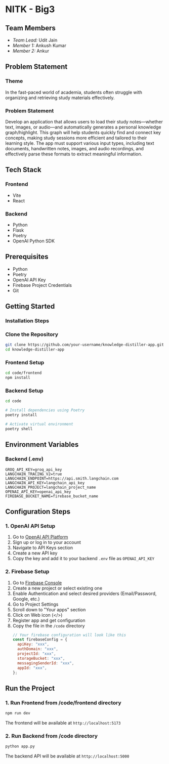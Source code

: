 # NITK - Big3

## Team Members

- _Team Lead:_ Udit Jain
- _Member 1:_ Ankush Kumar
- _Member 2:_ Ankur

## Problem Statement

### Theme

In the fast-paced world of academia, students often struggle with organizing and retrieving study materials effectively.

### Problem Statement

Develop an application that allows users to load their study notes—whether text, images, or audio—and automatically generates a personal knowledge graph/highlight. This graph will help students quickly find and connect key concepts, making study sessions more efficient and tailored to their learning style. The app must support various input types, including text documents, handwritten notes, images, and audio recordings, and effectively parse these formats to extract meaningful information.

## Tech Stack

### Frontend

- Vite
- React

### Backend

- Python
- Flask
- Poetry
- OpenAI Python SDK

## Prerequisites

- Python
- Poetry
- OpenAI API Key
- Firebase Project Credentials
- Git

## Getting Started

### Installation Steps

### Clone the Repository

```bash
git clone https://github.com/your-username/knowledge-distiller-app.git
cd knowledge-distiller-app
```

### Frontend Setup

```bash
cd code/frontend
npm install
```

### Backend Setup

```bash
cd code

# Install dependencies using Poetry
poetry install

# Activate virtual environment
poetry shell
```

## Environment Variables

### Backend (.env)

```
GROQ_API_KEY=groq_api_key
LANGCHAIN_TRACING_V2=true
LANGCHAIN_ENDPOINT=https://api.smith.langchain.com
LANGCHAIN_API_KEY=langchain_api_key
LANGCHAIN_PROJECT=langchain_project_name
OPENAI_API_KEY=openai_api_key
FIREBASE_BUCKET_NAME=firebase_bucket_name
```

## Configuration Steps

### 1. OpenAI API Setup

1. Go to [OpenAI API Platform](https://platform.openai.com/)
2. Sign up or log in to your account
3. Navigate to API Keys section
4. Create a new API key
5. Copy the key and add it to your backend `.env` file as `OPENAI_API_KEY`

### 2. Firebase Setup

1. Go to [Firebase Console](https://console.firebase.google.com/)
2. Create a new project or select existing one
3. Enable Authentication and select desired providers (Email/Password, Google, etc.)
4. Go to Project Settings
5. Scroll down to "Your apps" section
6. Click on Web icon (</>)
7. Register app and get configuration
8. Copy the file in the `/code` directory
   ```javascript
   // Your firebase configuration will look like this
   const firebaseConfig = {
     apiKey: "xxx",
     authDomain: "xxx",
     projectId: "xxx",
     storageBucket: "xxx",
     messagingSenderId: "xxx",
     appId: "xxx",
   };
   ```

## Run the Project

### 1. Run Frontend from /code/frontend directory

```bash
npm run dev
```

The frontend will be available at `http://localhost:5173`

### 2. Run Backend from /code directory

```bash
python app.py
```

The backend API will be available at `http://localhost:5000`
